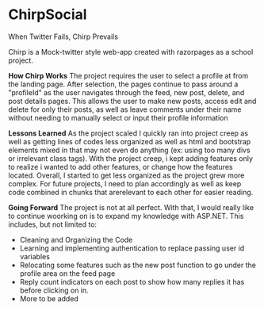 # ChirpSocial
When Twitter Fails, Chirp Prevails

Chirp is a Mock-twitter style web-app created with razorpages as a school project.

**How Chirp Works**
The project requires the user to select a profile at from the landing page. After selection, the pages continue to pass around a "profileId" as the user navigates through the feed, new post, delete, and post details pages. This allows the user to make new posts, access edit and delete for only their posts, as well as leave comments under their name without needing to manually select or input their profile information

**Lessons Learned**
As the project scaled I quickly ran into project creep as well as getting lines of codes less organized as well as html and bootstrap elements mixed in that may not even do anything (ex: using too many divs or irrelevant class tags). With the project creep, i kept adding features only to realize i wanted to add other features, or change how the features located. Overall, I started to get less organized as the project grew more complex. For future projects, I need to plan accordingly as well as keep code combined in chunks that arerelevant to each other for easier reading. 

**Going Forward**
The project is not at all perfect. With that, I would really like to continue woorking on is to expand my knowledge with ASP.NET. This includes, but not limited to:
- Cleaning and Organizing the Code
- Learning and implementing authentication to replace passing user id variables
- Relocating some features such as the new post function to go under the profile area on the feed page
- Reply count indicators on each post to show how many replies it has before clicking on in.
- More to be added
